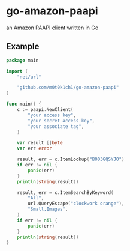 go-amazon-paapi
===============

an Amazon PAAPI client written in Go

## Example

``` go
package main

import (
	"net/url"

	"github.com/m0t0k1ch1/go-amazon-paapi"
)

func main() {
	c := paapi.NewClient(
		"your access key",
		"your secret access key",
		"your associate tag",
	)

	var result []byte
	var err error

	result, err = c.ItemLookup("B003GQSYJO")
	if err != nil {
		panic(err)
	}
	println(string(result))

	result, err = c.ItemSearchByKeyword(
		"All",
		url.QueryEscape("clockwork orange"),
		"Small,Images",
	)
	if err != nil {
		panic(err)
	}
	println(string(result))
}
```
